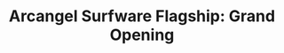 ---
ee_id_show: '4506'
site: '1'
type: '5'
title: 'Arcangel Surfware Flagship: Grand Opening'
url: arcangel-surfware-flagship-grand-opening
live_url:
year: '2017'
venue: Arcangel Surfware Flagship
state_country: Stavanger
pitch: "... this one was out of the blue, but opened a flagship store for Arcangel
  Surfware on the out-skirts of Stavanger Norway (where I live). Oh yah, we also showed
  art, and started with Burt Barr’s CLASSIC, Watching The Paint Dry, Red. The flagship
  wz the EXCLUSIVE POS for Arcangel Surfware during that time (we discarded our web
  shop) &amp; open 4 2 years every Saturday 12-1500. "
ps:
imgs: flagship-2017-062-web-ih--swyH.jpg,flagship-2017-062-web-jih--1ezT.jpg,flagship-2017-062-web-jih--4K55.jpg,flagship-2017-062-web-jih--4tEb.jpg,flagship-2017-062-web-jih--5SId.jpg,flagship-2017-062-web-jih--7NlM.jpg,flagship-2017-062-web-jih--8Fus.jpg,flagship-2017-062-web-jih--92sM.jpg,flagship-2017-062-web-jih--bLvE.jpg,flagship-2017-062-web-jih--bv4j.jpg,flagship-2017-062-web-jih--D2wl.jpg,flagship-2017-062-web-jih--bWMd.jpg,flagship-2017-062-web-jih--d87z.jpg,flagship-2017-062-web-jih--dEnO.jpg,flagship-2017-062-web-jih--Ekfd.jpg,flagship-2017-062-web-jih--eObU.jpg,flagship-2017-062-web-jih--eyjz.jpg,flagship-2017-062-web-jih--hjqV.jpg,flagship-2017-062-web-jih--IXr5.jpg,flagship-2017-062-web-jih--Kq09.jpg,flagship-2017-062-web-jih--LP9f.jpg,flagship-2017-062-web-jih--m4dl.jpg,flagship-2017-062-web-jih--nQnB.jpg,flagship-2017-062-web-jih--ooB1.jpg,flagship-2017-062-web-jih--OsgQ.jpg,flagship-2017-062-web-jih--qVgr.jpg,flagship-2017-062-web-jih--rrqI.jpg,flagship-2017-062-web-jih--TLmn.jpg,flagship-2017-062-web-jih--uuVY.jpg,flagship-2017-062-web-jih--WDHS.jpg,flagship-2017-062-web-jih--yd3i.jpg,flagship-2017-062-web-jih--YIGx.jpg,flagship-2017-062-web-jih--YsOT.jpg
things: "[4111] [2013-117-the-source-desktop-wireform] 2013-117 The Source Issue 1
  Desktop Wireform (SRF-014),[4112] [2013-133-the-source-issue-3-i-shot-andy-warhol]
  2013 133 The Source Issue 3 I Shot Andy Warhol (SRF-016),[4113] [2013-168-the-source-issue-4-on-and-on]
  2013-168 The Source Issue 4 On and On  (SRF-017),[4114] [2013-138-the-source-pizza-party]
  2013 138 The Source Issue 2 Pizza Party (SRF-015),[4138] [2013-115-24-Dances-For-The-Electric-Piano]
  2013-015 24 Dances For The Electric Piano (SRF-001),[4211] [2013-136-the-source-issue-5-space-invader]
  2013-136 The Source Issue 5 Space Invader  (SRF-20),[4213] [2013-137-the-source-hello-world-pen-plotter]
  2013-137 The Source Issue 6  Hello World Pen Plotter (SRF-22),[4214] [2013-140-the-source-issue-7-dooogle]
  2013-140 The Source Issue 7 Dooogle  (SRF-23),[4215] [2013-134-the-source-issue-8-six-sixty-six]
  2013-134 The Source Issue 8 Six Sixty Six  (SRF-24),[4297] [2015-159-fuck-negativity-sweatpants-srf-027]
  2015-159 Fuck Negativity Sweatpants (SRF-027),[4298] [2015-158-fuck-negativity-hoodie-srf-026]
  2015-158 Fuck Negativity Hoodie (SRF-026),[4299] [2015-157-fuck-negativity-t-shirt-srf-025]
  2015-157 Fuck Negativity T-Shirt (SRF-025),[4305] [2015-164-fuck-negativity-slides-srf-032]
  2015-164 Fuck Negativity Slides (SRF-032),[4306] [2015-162-fuck-negativity-dog-tags-srf-030]
  2015-162 Fuck Negativity Dog Tags (SRF-030),[4366] [2016-077-fuck-negativity-white-sweatpants]
  2016-077 Fuck Negativity Sweatpants,[4367] [2016-078-fuck-negativity-white-hoodie-srf-035]
  2016-078 Fuck Negativity White Hoodie (SRF-035),[4368] [2016-079-fuck-negativity-white-t-shirt-srf-034]
  2016-079 Fuck Negativity White T-Shirt (SRF-034),[4378] [2016-061-the-source-digest-srf-038]
  2016-061 The Source Digest (SRF-038),[4409] [2013-141-the-source-issue-10-what-a-misunderstanding]
  2013-141 The Source  Issue #10: What a misunderstanding!,[4410] [2013-144-the-source-issue-9-colors-personal-edition]
  2013-144 The Source Issue #9: Colors Personal Edition"
status:
vis: Y
layout: shows
---